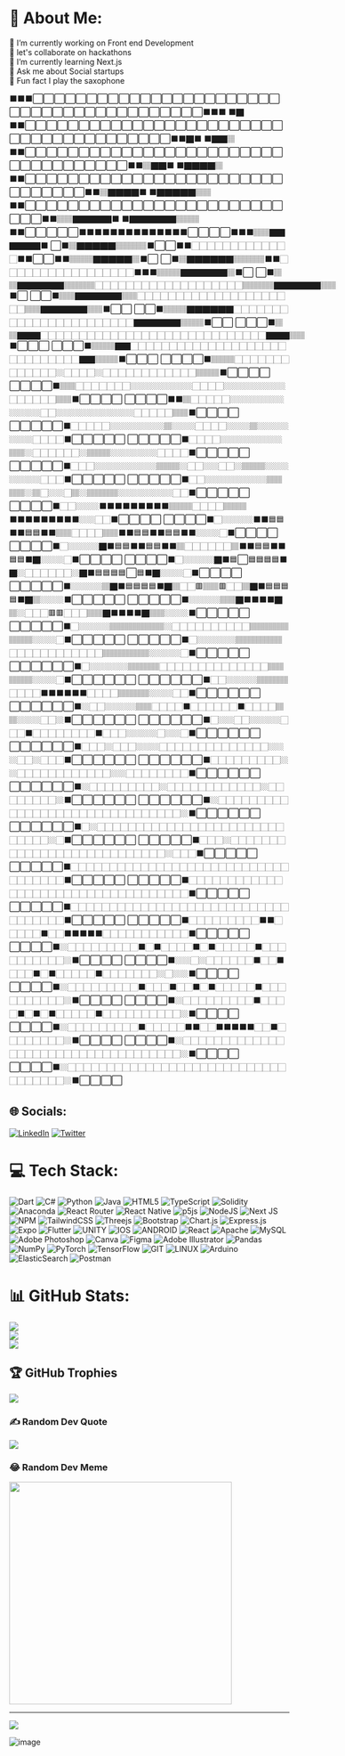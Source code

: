 # 💫 About Me:
🔭 I’m currently working on Front end Development<br>🤝 let's collaborate on hackathons<br>🌱 I’m currently learning Next.js <br>💬 Ask me about Social startups<br>🎷 Fun fact I play the saxophone

⬛⬛⬛⬜⬜⬜⬜⬜⬜⬜⬜⬜⬜⬜⬜⬜⬜⬜⬜⬜⬜⬜⬜⬜⬜⬜⬜⬜⬜⬜⬜⬜⬜⬜⬜⬜⬜⬜⬜⬜⬜⬜⬜⬜⬛⬛⬛
⬛🏿⬛⬛⬜⬜⬜⬜⬜⬜⬜⬜⬜⬜⬜⬜⬜⬜⬜⬜⬜⬜⬜⬜⬜⬜⬜⬜⬜⬜⬜⬜⬜⬜⬜⬜⬜⬜⬜⬜⬜⬜⬜⬛⬛🏿⬛
⬛🏿🏿🏽⬛⬛⬜⬜⬜⬜⬜⬜⬜⬜⬜⬜⬜⬜⬜⬜⬜⬜⬜⬜⬜⬜⬜⬜⬜⬜⬜⬜⬜⬜⬜⬜⬜⬜⬜⬜⬜⬛⬛🏽🏿🏿⬛
⬛🏿🏿🏿🏿🏽⬛⬛⬜⬜⬜⬜⬜⬜⬜⬜⬜⬜⬜⬜⬜⬜⬜⬜⬜⬜⬜⬜⬜⬜⬜⬜⬜⬜⬜⬜⬜⬜⬜⬛⬛🏽🏿🏿🏿🏿⬛
⬛🏿🏿🏿🏿🏿🏽🏽⬛⬛⬜⬜⬜⬜⬜⬜⬜⬜⬜⬜⬜⬜⬜⬜⬜⬜⬜⬜⬜⬜⬜⬜⬜⬜⬜⬜⬜⬛⬛🏽🏽🏿🏿🏿🏿🏿⬛
⬛🏿🏿🏿🏿🏿🏿🏽🏽🏽⬛⬛⬜⬜⬜⬜⬜⬛⬛⬛⬛⬛⬛⬛⬛⬛⬛⬛⬛⬛⬛⬜⬜⬜⬜⬛⬛⬛🏽🏽🏿🏿🏿🏿🏿🏿⬛
⬜⬛🏽🏿🏿🏿🏿🏿🏽🏽🏽🏽⬛⬜⬜⬛⬛🏻🏻🏻🏻🏻🏻🏻🏻🏻🏻🏻🏻🏻⬛⬛⬜⬜⬛⬛🏽🏽🏽🏿🏿🏿🏿🏿🏽⬛⬜
⬜⬛🏽🏿🏿🏿🏿🏿🏿🏽🏽🏽🏽⬛⬛🏻🏻🏻🏻🏻🏻🏻🏻🏻🏻🏻🏻🏻🏻🏻🏻🏻⬛⬛⬛🏽🏽🏽🏿🏿🏿🏿🏿🏿🏽⬛⬜
⬜⬛🏽🏽🏿🏿🏿🏿🏿🏿🏽🏽🏽🏽🏻🏻🏻🏻🏻🏻🏻🏻🏻🏻🏻🏻🏻🏻🏻🏻🏻🏻🏻🏽🏽🏽🏽🏿🏿🏿🏿🏿🏿🏽🏽⬛⬜
⬜⬜⬛🏽🏽🏿🏿🏿🏿🏿🏿🏽🏽🏻🏻🏻🏻🏻🏻🏻🏻🏻🏻🏻🏻🏻🏻🏻🏻🏻🏻🏻🏻🏻🏽🏽🏿🏿🏿🏿🏿🏿🏽🏽⬛⬜⬜
⬜⬜⬛🏽🏽🏽🏿🏿🏿🏿🏿🏿🏻🏻🏻🏻🏻🏻🏻🏻🏻🏻🏻🏻🏻🏻🏻🏻🏻🏻🏻🏻🏻🏻🏻🏿🏿🏿🏿🏿🏿🏽🏽🏽⬛⬜⬜
⬜⬜⬜⬛🏽🏽🏿🏿🏿🏻🏻🏻🏻🏻🏻🏻🏻🏻🏻🏻🏻🏻🏻🏻🏻🏻🏻🏻🏻🏻🏻🏻🏻🏻🏻🏻🏻🏻🏿🏿🏿🏽🏽⬛⬜⬜⬜
⬜⬜⬜⬛🏽🏽🏽🏿🏿🏻🏻🏻🏻🏻🏻🏻🏻🏻🏻🏻🏻🏻🏻🏻🏻🏻🏻🏻🏻🏻🏻🏻🏻🏻🏻🏻🏻🏻🏿🏿🏽🏽🏽⬛⬜⬜⬜
⬜⬜⬜⬜⬛🏽🏽🏽🏻🏻🏻🏻🏻🏻🏻🏻🏻🏻🏻🏻🏻🏼🏻🏻🏻🏻🏼🏻🏻🏻🏻🏻🏻🏻🏻🏻🏻🏻🏻🏽🏽🏽⬛⬜⬜⬜⬜
⬜⬜⬜⬜⬛🏽🏽🏻🏻🏻🏻🏻🏻🏻🏼🏼🏼🏼🏼🏼🏼🏼🏻🏻🏻🏻🏼🏼🏼🏼🏼🏼🏼🏼🏻🏻🏻🏻🏻🏻🏽🏽⬛⬜⬜⬜⬜
⬜⬜⬜⬜⬛⬛🏽🏻🏻🏻🏻🏻🏼🏼🏼🏼🏼🏼🏼🏼🏼🏼🏼🏻🏻🏼🏼🏼🏼🏼🏼🏼🏼🏼🏼🏻🏻🏻🏻🏻🏽🏽⬛⬜⬜⬜⬜
⬜⬜⬜⬜⬜⬛🏻🏻🏻🏻🏻🏼🏼🏼🏼🏼🏼🏼🏽🏼🏼🏼🏻🏻🏻🏻🏼🏼🏼🏽🏼🏼🏼🏼🏼🏼🏼🏻🏻🏻🏻⬛⬜⬜⬜⬜⬜
⬜⬜⬜⬜⬜⬛🏻🏻🏻🏻🏼🏼🏼🏼🏼🏼🏼🏼🏽🏽🏼🏻🏻🏻🏻🏻🏻🏼🏽🏽🏽🏼🏼🏼🏼🏼🏼🏻🏻🏻🏻⬛⬜⬜⬜⬜⬜
⬜⬜⬜⬜⬜⬛🏻🏻🏻🏼🏼🏼🏼🏼🏼🏼🏼🏽🏽🏽🏼🏻🏻🏼🏼🏻🏻🏼🏽🏽🏽🏼🏼🏼🏼🏼🏼🏼🏻🏻🏻⬛⬜⬜⬜⬜⬜
⬜⬜⬜⬜⬜⬛🏻🏻🏼🏼🏼🏼🏼🏼🏼🏼🏽🏽🏽🏽🏼🏽🏻🏼🏼🏻🏽🏼🏽🏽🏽🏽🏼🏼🏼🏼🏼🏼🏼🏻🏻⬛⬜⬜⬜⬜⬜
⬜⬜⬜⬜⬛🏻🏻🏼🏼🏼⬛⬛⬛⬛⬛⬛⬛⬛⬛🏽🏽🏽🏻🏻🏻🏻🏽🏽🏽⬛⬛⬛⬛⬛⬛⬛⬛⬛🏼🏼🏻🏻⬛⬜⬜⬜⬜
⬜⬜⬜⬜⬛🏻🏼🏼🏼🏼⬛⬛🟦🟦⬛⬛🟦🟦⬛⬛🏽🏽🏻🏻🏻🏻🏽🏽⬛⬛🟦🟦⬛⬛🟦🟦⬛⬛🏼🏼🏼🏻⬛⬜⬜⬜⬜
⬜⬜⬜⬜⬛🏻🏼🏼🏼🏼🏿⬛🟦🟦⬛⬛🟦🟦⬛⬛🏽🏻🏻🏻🏻🏻🏻🏽⬛⬛🟦🟦⬛⬛🟦🟦⬛🏿🏼🏼🏼🏻⬛⬜⬜⬜⬜
⬜⬜⬜⬜⬛🏻🏼🏼🏼🏼🏿⬛🟦⬜🟦🟦🟦🟦⬛🏿🏼🏻🏻🏻🏻🏻🏻🏼🏿⬛🟦🟦🟦🟦⬜🟦⬛🏿🏼🏼🏼🏻⬛⬜⬜⬜⬜
⬜⬜⬜⬜⬜⬛🏼🏼🏼🏼🏽🏿⬛🟦🟦🟦🟦⬛🏿🏽🏻🏻🟥🏽🏽🟥🏻🏻🏽🏿⬛🟦🟦🟦🟦⬛🏿🏽🏼🏼🏼⬛⬜⬜⬜⬜⬜
⬜⬜⬜⬜⬜⬛🏼🏼🏼🏼🏽🏽🏿⬛⬛⬛⬛🏿🏽🏼🏻🏻🏻🟥🟥🏻🏻🏻🏽🏽🏿⬛⬛⬛⬛🏿🏽🏽🏼🏼🏼⬛⬜⬜⬜⬜⬜
⬜⬜⬜⬜⬜⬛🏻🏼🏼🏼🏼🏽🏽🏽🏽🏽🏽🏽🏼🏻🏻🏻🏻🏻🏻🏻🏻🏻🏻🏽🏽🏽🏽🏽🏽🏽🏽🏼🏼🏼🏻⬛⬜⬜⬜⬜⬜
⬜⬜⬜⬜⬜⬛🏻🏼🏼🏼🏼🏼🏽🏽🏽🏽🏽🏽🏻🏻🏻🏻🏻🏻🏻🏻🏻🏻🏻🏻🏽🏽🏽🏽🏽🏽🏼🏼🏼🏼🏻⬛⬜⬜⬜⬜⬜
⬜⬜⬜⬜⬜⬜⬛🏻🏼🏼🏼🏼🏼🏽🏽🏽🏽🏻🏻🏻🏻🏻🏻🏻🏻🏻🏻🏻🏻🏻🏻🏽🏽🏽🏽🏽🏼🏼🏼🏻⬛⬜⬜⬜⬜⬜⬜
⬜⬜⬜⬜⬜⬜⬛🏻🏻🏼🏼🏼🏼🏽🏽🏽🏽🏻🏻🏻🏻⬛⬛⬛⬛⬛⬛🏻🏻🏻🏻🏽🏽🏽🏽🏼🏼🏼🏻🏻⬛⬜⬜⬜⬜⬜⬜
⬜⬜⬜⬜⬜⬜⬛🏼🏻🏻🏼🏼🏼🏼🏽🏽🏻🏻🏻🏻⬛🏻🏻🏻🏻🏻🏻⬛🏻🏻🏻🏻🏽🏽🏼🏼🏼🏻🏻🏼⬛⬜⬜⬜⬜⬜⬜
⬜⬜⬜⬜⬜⬜⬛🏻🏼🏼🏻🏻🏼🏼🏼🏼🏻🏻🏻⬛🏻🏻🏻🏻🏻🏻🏻🏻⬛🏻🏻🏻🏼🏼🏼🏼🏻🏼🏼🏻⬛⬜⬜⬜⬜⬜⬜
⬜⬜⬜⬜⬜⬜⬛🏻🏻🏻🏼🏻🏻🏻🏼🏼🏼🏻🏻🏻🏻🏻🏻🏻🏻🏻🏻🏻🏻🏻🏻🏼🏼🏼🏻🏻🏼🏻🏻🏻⬛⬜⬜⬜⬜⬜⬜
⬜⬜⬜⬜⬜⬜⬛🏻🏻🏻🏻🏻🏻🏻🏻🏻🏼🏼🏻🏻🏻🏻🏻🏻🏻🏻🏻🏻🏻🏻🏼🏼🏻🏻🏻🏻🏻🏻🏻🏻⬛⬜⬜⬜⬜⬜⬜
⬜⬜⬜⬜⬜⬜⬛🏼🏻🏻🏻🏻🏻🏻🏻🏻🏻🏼🏻🏻🏻🏻🏻🏻🏻🏻🏻🏻🏻🏻🏼🏻🏻🏻🏻🏻🏻🏻🏻🏼⬛⬜⬜⬜⬜⬜⬜
⬜⬜⬜⬜⬜⬜⬛🏼🏻🏻🏻🏻🏻🏻🏻🏻🏻🏻🏻🏻🏻🏻🏻🏻🏻🏻🏻🏻🏻🏻🏻🏻🏻🏻🏻🏻🏻🏻🏻🏼⬛⬜⬜⬜⬜⬜⬜
⬜⬜⬜⬜⬜⬜⬛🏻🏼🏻🏻🏻🏻🏻🏻🏻🏻🏻🏻🏻🏻🏻🏻🏻🏻🏻🏻🏻🏻🏻🏻🏻🏻🏻🏻🏻🏻🏻🏼🏻⬛⬜⬜⬜⬜⬜⬜
⬜⬜⬜⬜⬜⬛🏻🏻🏻🏼🏻🏻🏻🏻🏻🏻🏻🏻🏻🏻🏻🏻🏻🏻🏻🏻🏻🏻🏻🏻🏻🏻🏻🏻🏻🏻🏻🏼🏻🏻🏻⬛⬜⬜⬜⬜⬜
⬜⬜⬜⬜⬜⬛🏻🏻🏻🏻🏻🏻🏻🏻🏻🏻🏻🏻🏻🏻🏻🏻🏻🏻🏻🏻🏻🏻🏻🏻🏻🏻🏻🏻🏻🏻🏻🏻🏻🏻🏻⬛⬜⬜⬜⬜⬜
⬜⬜⬜⬜⬜⬛🏻🏻🏻🏻🏻🏻🏻🏻🏻🏻🏻🏻🏻🏻🏻🏻🏻🏻🏻🏻🏻🏻🏻🏻🏻🏻🏻🏻🏻🏻🏻🏻🏻🏻🏻⬛⬜⬜⬜⬜⬜
⬜⬜⬜⬜⬜⬛🏻🏻🏻🏻🏻🏻🏻🏻🏻🏻🏻🏻🏻🏻🏻🏻🏻🏻🏻🏻🏻🏻🏻🏻🏻🏻🏻🏻🏻🏻🏻🏻🏻🏻🏻⬛⬜⬜⬜⬜⬜
⬜⬜⬜⬜⬜⬛🏻🏻🏻🏻🏻🏻🏻🏻🏻⬛⬛🏻🏻🏻🏻🏻⬛🏻🏻⬛⬛⬛⬛⬛🏻🏻🏻🏻🏻🏻🏻🏻🏻🏻🏻⬛⬜⬜⬜⬜⬜
⬜⬜⬜⬜⬛🏼🏻🏻🏻🏻🏻🏻🏻🏻🏻⬛🏻⬛🏻🏻🏻🏻⬛🏻⬛🏻🏻🏻🏻🏻⬛🏻🏻🏻🏻🏻🏻🏻🏻🏻🏻🏼⬛⬜⬜⬜⬜
⬜⬜⬜⬜⬛🏼🏼🏻🏼🏻🏻🏻🏻🏻🏻⬛🏻🏻⬛🏻🏻🏻⬛🏻⬛🏻🏻🏻🏻🏻⬛🏻🏻🏻🏻🏻🏻🏻🏼🏻🏼🏼⬛⬜⬜⬜⬜
⬜⬜⬜⬜⬛🏼🏻🏻🏻🏻🏻🏻🏻🏻🏻⬛🏻🏻🏻⬛🏻🏻⬛🏻⬛🏻🏻🏻🏻🏻⬛🏻🏻🏻🏻🏻🏻🏻🏻🏻🏻🏼⬛⬜⬜⬜⬜
⬜⬜⬜⬜⬛🏼🏻🏻🏻🏻🏻🏻🏻🏻🏻⬛🏻🏻🏻🏻⬛🏻⬛🏻⬛🏻🏻🏻🏻🏻⬛🏻🏻🏻🏻🏻🏻🏻🏻🏻🏻🏼⬛⬜⬜⬜⬜
⬜⬜⬜⬜⬛🏼🏻🏻🏻🏻🏻🏻🏻🏻🏻⬛🏻🏻🏻🏻🏻⬛⬛🏻🏻⬛⬛⬛⬛⬛🏻🏻⬛🏻🏻🏻🏻🏻🏻🏻🏻🏼⬛⬜⬜⬜⬜
⬜⬜⬜⬜⬛🏼🏻🏻🏻🏻🏻🏻🏻🏻🏻🏻🏻🏻🏻🏻🏻🏻🏻🏻🏻🏻🏻🏻🏻🏻🏻🏻🏻🏻🏻🏻🏻🏻🏻🏻🏻🏼⬛⬜⬜⬜⬜
⬜⬜⬜⬜⬛🏼🏻🏻🏻🏻🏻🏻🏻🏻🏻🏻🏻🏻🏻🏻🏻🏻🏻🏻🏻🏻🏻🏻🏻🏻🏻🏻🏻🏻🏻🏻🏻🏻🏻🏻🏻🏼⬛⬜⬜⬜⬜


## 🌐 Socials:
[![LinkedIn](https://img.shields.io/badge/LinkedIn-%230077B5.svg?logo=linkedin&logoColor=white)](https://www.linkedin.com/in/jordan-gallant-a47b40207/) [![Twitter](https://img.shields.io/badge/Twitter-%231DA1F2.svg?logo=Twitter&logoColor=white)](https://twitter.com/0xJordang) 

# 💻 Tech Stack:
![Dart](https://img.shields.io/badge/dart-%230175C2.svg?style=for-the-badge&logo=dart&logoColor=white) ![C#](https://img.shields.io/badge/c%23-%23239120.svg?style=for-the-badge&logo=c-sharp&logoColor=white) ![Python](https://img.shields.io/badge/python-3670A0?style=for-the-badge&logo=python&logoColor=ffdd54) ![Java](https://img.shields.io/badge/java-%23ED8B00.svg?style=for-the-badge&logo=java&logoColor=white) ![HTML5](https://img.shields.io/badge/html5-%23E34F26.svg?style=for-the-badge&logo=html5&logoColor=white) ![TypeScript](https://img.shields.io/badge/typescript-%23007ACC.svg?style=for-the-badge&logo=typescript&logoColor=white) ![Solidity](https://img.shields.io/badge/Solidity-%23363636.svg?style=for-the-badge&logo=solidity&logoColor=white) ![Anaconda](https://img.shields.io/badge/Anaconda-%2344A833.svg?style=for-the-badge&logo=anaconda&logoColor=white) ![React Router](https://img.shields.io/badge/React_Router-CA4245?style=for-the-badge&logo=react-router&logoColor=white) ![React Native](https://img.shields.io/badge/react_native-%2320232a.svg?style=for-the-badge&logo=react&logoColor=%2361DAFB) ![p5js](https://img.shields.io/badge/p5.js-ED225D?style=for-the-badge&logo=p5.js&logoColor=FFFFFF) ![NodeJS](https://img.shields.io/badge/node.js-6DA55F?style=for-the-badge&logo=node.js&logoColor=white) ![Next JS](https://img.shields.io/badge/Next-black?style=for-the-badge&logo=next.js&logoColor=white) ![NPM](https://img.shields.io/badge/NPM-%23000000.svg?style=for-the-badge&logo=npm&logoColor=white) ![TailwindCSS](https://img.shields.io/badge/tailwindcss-%2338B2AC.svg?style=for-the-badge&logo=tailwind-css&logoColor=white) ![Threejs](https://img.shields.io/badge/threejs-black?style=for-the-badge&logo=three.js&logoColor=white) ![Bootstrap](https://img.shields.io/badge/bootstrap-%23563D7C.svg?style=for-the-badge&logo=bootstrap&logoColor=white) ![Chart.js](https://img.shields.io/badge/chart.js-F5788D.svg?style=for-the-badge&logo=chart.js&logoColor=white) ![Express.js](https://img.shields.io/badge/express.js-%23404d59.svg?style=for-the-badge&logo=express&logoColor=%2361DAFB) ![Expo](https://img.shields.io/badge/expo-1C1E24?style=for-the-badge&logo=expo&logoColor=#D04A37) ![Flutter](https://img.shields.io/badge/Flutter-%2302569B.svg?style=for-the-badge&logo=Flutter&logoColor=white) ![UNITY](https://img.shields.io/badge/Unity-%2320232a.svg?style=for-the-badge&logo=unity&logoColor=white) ![IOS](https://img.shields.io/badge/IOS-%2320232a.svg?style=for-the-badge&logo=apple&logoColor=white) ![ANDROID](https://img.shields.io/badge/android-%2320232a.svg?style=for-the-badge&logo=android&logoColor=%a4c639) ![React](https://img.shields.io/badge/react-%2320232a.svg?style=for-the-badge&logo=react&logoColor=%2361DAFB) ![Apache](https://img.shields.io/badge/apache-%23D42029.svg?style=for-the-badge&logo=apache&logoColor=white) ![MySQL](https://img.shields.io/badge/mysql-%2300f.svg?style=for-the-badge&logo=mysql&logoColor=white) ![Adobe Photoshop](https://img.shields.io/badge/adobephotoshop-%2331A8FF.svg?style=for-the-badge&logo=adobephotoshop&logoColor=white) ![Canva](https://img.shields.io/badge/Canva-%2300C4CC.svg?style=for-the-badge&logo=Canva&logoColor=white) 	![Figma](https://img.shields.io/badge/figma-%23F24E1E.svg?style=for-the-badge&logo=figma&logoColor=white) ![Adobe Illustrator](https://img.shields.io/badge/adobeillustrator-%23FF9A00.svg?style=for-the-badge&logo=adobeillustrator&logoColor=white) ![Pandas](https://img.shields.io/badge/pandas-%23150458.svg?style=for-the-badge&logo=pandas&logoColor=white) ![NumPy](https://img.shields.io/badge/numpy-%23013243.svg?style=for-the-badge&logo=numpy&logoColor=white) ![PyTorch](https://img.shields.io/badge/PyTorch-%23EE4C2C.svg?style=for-the-badge&logo=PyTorch&logoColor=white) ![TensorFlow](https://img.shields.io/badge/TensorFlow-%23FF6F00.svg?style=for-the-badge&logo=TensorFlow&logoColor=white) ![GIT](https://img.shields.io/badge/Git-fc6d26?style=for-the-badge&logo=git&logoColor=white) ![LINUX](https://img.shields.io/badge/Linux-FCC624?style=for-the-badge&logo=linux&logoColor=black) ![Arduino](https://img.shields.io/badge/-Arduino-00979D?style=for-the-badge&logo=Arduino&logoColor=white) ![ElasticSearch](https://img.shields.io/badge/-ElasticSearch-005571?style=for-the-badge&logo=elasticsearch) ![Postman](https://img.shields.io/badge/Postman-FF6C37?style=for-the-badge&logo=postman&logoColor=white)
# 📊 GitHub Stats:
![](https://github-readme-stats.vercel.app/api?username=JordanGallant&theme=dark&hide_border=false&include_all_commits=false&count_private=false)<br/>
![](https://github-readme-streak-stats.herokuapp.com/?user=JordanGallant&theme=dark&hide_border=false)<br/>
![](https://github-readme-stats.vercel.app/api/top-langs/?username=JordanGallant&theme=dark&hide_border=false&include_all_commits=false&count_private=false&layout=compact)

## 🏆 GitHub Trophies
![](https://github-profile-trophy.vercel.app/?username=JordanGallant&theme=radical&no-frame=false&no-bg=true&margin-w=4)

### ✍️ Random Dev Quote
![](https://quotes-github-readme.vercel.app/api?type=horizontal&theme=radical)

### 😂 Random Dev Meme
<img src='https://randommeme-five.vercel.app/' style="height: 400px;"/>

---
[![](https://visitcount.itsvg.in/api?id=JordanGallant&icon=0&color=0)](https://visitcount.itsvg.in)

<!-- Proudly created with GPRM ( https://gprm.itsvg.in ) -->

![image](https://res.cloudinary.com/practicaldev/image/fetch/s--oTCqhU8T--/c_imagga_scale,f_auto,fl_progressive,h_420,q_auto,w_1000/https://thepracticaldev.s3.amazonaws.com/i/kfyk4ne0vb187mhh1o95.jpg)

<!--START_SECTION:waka-->

<!--END_SECTION:waka-->
